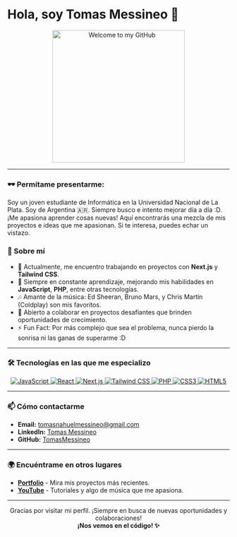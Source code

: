 # Hola, soy Tomas Messineo 👋

<p align="center">
  <img src="https://i.imgur.com/Sy9lHrz.png" alt="Welcome to my GitHub" width="300"/>
</p>

---

### 🕶️ Permítame presentarme:

Soy un joven estudiante de Informática en la Universidad Nacional de La Plata. Soy de Argentina 🇦🇷. Siempre busco e intento mejorar día a día :D. ¡Me apasiona aprender cosas nuevas! Aquí encontrarás una mezcla de mis proyectos e ideas que me apasionan. Si te interesa, puedes echar un vistazo.

### 🚀 Sobre mí

- 🔭 Actualmente, me encuentro trabajando en proyectos con **Next.js** y **Tailwind CSS**.
- 🌱 Siempre en constante aprendizaje, mejorando mis habilidades en **JavaScript**, **PHP**, entre otras tecnologías.
- 🎶 Amante de la música: Ed Sheeran, Bruno Mars, y Chris Martin (Coldplay) son mis favoritos.
- 🎯 Abierto a colaborar en proyectos desafiantes que brinden oportunidades de crecimiento.
- ⚡ Fun Fact: Por más complejo que sea el problema, nunca pierdo la sonrisa ni las ganas de superarme :D

---

### 🛠️ Tecnologías en las que me especializo

<p align="center">
  <a href="https://developer.mozilla.org/en-US/docs/Web/JavaScript" target="_blank">
    <img src="https://img.shields.io/badge/JavaScript-F7DF1E?style=for-the-badge&logo=javascript&logoColor=black" alt="JavaScript"/>
  </a>
  <a href="https://reactjs.org/" target="_blank">
    <img src="https://img.shields.io/badge/React-61DAFB?style=for-the-badge&logo=react&logoColor=black" alt="React"/>
  </a>
  <a href="https://nextjs.org/" target="_blank">
    <img src="https://img.shields.io/badge/Next.js-000000?style=for-the-badge&logo=nextdotjs&logoColor=white" alt="Next.js"/>
  </a>
  <a href="https://tailwindcss.com/" target="_blank">
    <img src="https://img.shields.io/badge/Tailwind_CSS-38B2AC?style=for-the-badge&logo=tailwind-css&logoColor=white" alt="Tailwind CSS"/>
  </a>
  <a href="https://www.php.net/" target="_blank">
    <img src="https://img.shields.io/badge/PHP-777BB4?style=for-the-badge&logo=php&logoColor=white" alt="PHP"/>
  </a>
  <a href="https://www.w3.org/TR/css3-roadmap/" target="_blank">
    <img src="https://img.shields.io/badge/CSS3-1572B6?style=for-the-badge&logo=css3&logoColor=white" alt="CSS3"/>
  </a>
  <a href="https://developer.mozilla.org/en-US/docs/Web/HTML" target="_blank">
    <img src="https://img.shields.io/badge/HTML5-E34F26?style=for-the-badge&logo=html5&logoColor=white" alt="HTML5"/>
  </a>
</p>

---

### 📫 Cómo contactarme

- **Email:** [tomasnahuelmessineo@gmail.com](mailto:tomasnahuelmessineo@gmail.com)
- **LinkedIn:** [Tomas Messineo](https://www.linkedin.com/in/tomasmessineo/)
- **GitHub:** [TomasMessineo](https://github.com/TomasMessineo)

---

### 🌍 Encuéntrame en otros lugares

- [**Portfolio**](https://tomasmessineo.com) - Mira mis proyectos más recientes.
- [**YouTube**](https://youtube.com/tomasmessineo) - Tutoriales y algo de música que me apasiona.

---

<p align="center">
  Gracias por visitar mi perfil. ¡Siempre en busca de nuevas oportunidades y colaboraciones!<br>
  <strong>¡Nos vemos en el código! ✨</strong>
</p>
